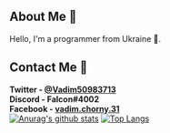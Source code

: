 ## About Me 📝
Hello, I'm a programmer from Ukraine 🌈.
## Contact Me 📱
**Twitter  - [@Vadim50983713](https://twitter.com/Vadim50983713)** <br>
**Discord  - Falcon#4002** <br>
**Facebook - [vadim.chorny.31](https://www.facebook.com/vadim.chorny.31/)** <br>
[![Anurag's github stats](https://github-readme-stats.vercel.app/api?username=VadimChorrny)](https://github.com/anuraghazra/github-readme-stats)
[![Top Langs](https://github-readme-stats.vercel.app/api/top-langs/?username=VadimChorrny&layout=compact)](https://github.com/anuraghazra/github-readme-stats)
